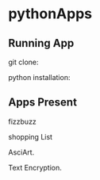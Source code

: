# pythonApps

## Running App

git clone: 

python installation: 

## Apps Present

fizzbuzz

shopping List

AsciArt.

Text Encryption.
